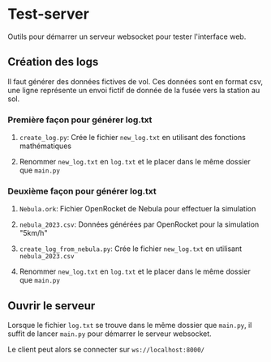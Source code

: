 # Test-server

Outils pour démarrer un serveur websocket pour tester l'interface web.


## Création des logs

Il faut générer des données fictives de vol. Ces données sont en format csv, une ligne représente un envoi fictif de donnée de la fusée vers la station au sol.


### Première façon pour générer log.txt

1. `create_log.py`: Crée le fichier `new_log.txt` en utilisant des fonctions mathématiques

2. Renommer `new_log.txt` en `log.txt` et le placer dans le même dossier que `main.py`


### Deuxième façon pour générer log.txt

1. `Nebula.ork`: Fichier OpenRocket de Nebula pour effectuer la simulation

2. `nebula_2023.csv`: Données générées par OpenRocket pour la simulation "5km/h"

3. `create_log_from_nebula.py`: Crée le fichier `new_log.txt` en utilisant `nebula_2023.csv`

4. Renommer `new_log.txt` en `log.txt` et le placer dans le même dossier que `main.py`


## Ouvrir le serveur

Lorsque le fichier `log.txt` se trouve dans le même dossier que `main.py`, il suffit de lancer `main.py` pour démarrer le serveur websocket.

Le client peut alors se connecter sur `ws://localhost:8000/`